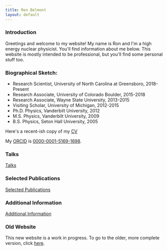 ```yaml
---
title: Ron Belmont
layout: default
---
```




### Introduction

Greetings and welcome to my website!  My name is Ron and I'm a high energy nuclear physicist.
You'll find information about me below.  This website is
mostly intended to be professional, but you'll find some personal stuff too.



### Biographical Sketch:

- Research Scientist, University of North Carolina at Greensboro, 2018-Present
- Research Associate, University of Colorado Boulder, 2015-2018
- Research Associate, Wayne State University, 2013-2015
- Visiting Scholar, University of Michigan, 2012-2015
- Ph.D. Physics, Vanderbilt University, 2012
- M.S. Physics, Vanderbilt University, 2009
- B.S. Physics, Seton Hall University, 2005

Here's a recent-ish copy of my [CV](/assets/files/cv_full.pdf)

My [ORCID](https://orcid.org) is [0000-0001-5169-1698](https://orcid.org/0000-0001-5169-1698).



### Talks

[Talks](talks.html)



### Selected Publications

[Selected Publications](selected.html)



### Additional Information

[Additional Information](additional.html)



### Old Website

This new website is a work in progress.
To go to the older, more complete version, click [here](old_version).



